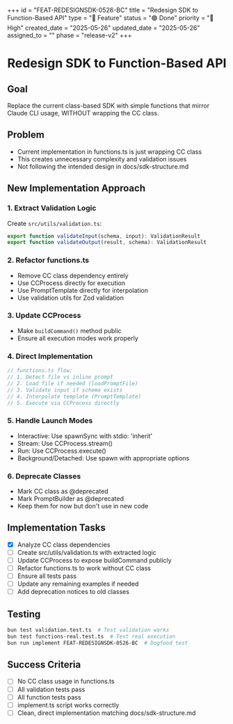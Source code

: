 +++
id = "FEAT-REDESIGNSDK-0526-BC"
title = "Redesign SDK to Function-Based API"
type = "🌟 Feature"
status = "🟢 Done"
priority = "🔼 High"
created_date = "2025-05-26"
updated_date = "2025-05-26"
assigned_to = ""
phase = "release-v2"
+++

# Redesign SDK to Function-Based API

## Goal
Replace the current class-based SDK with simple functions that mirror Claude CLI usage, WITHOUT wrapping the CC class.

## Problem
- Current implementation in functions.ts is just wrapping CC class
- This creates unnecessary complexity and validation issues
- Not following the intended design in docs/sdk-structure.md

## New Implementation Approach

### 1. Extract Validation Logic
Create `src/utils/validation.ts`:
```typescript
export function validateInput(schema, input): ValidationResult
export function validateOutput(result, schema): ValidationResult
```

### 2. Refactor functions.ts
- Remove CC class dependency entirely
- Use CCProcess directly for execution
- Use PromptTemplate directly for interpolation
- Use validation utils for Zod validation

### 3. Update CCProcess
- Make `buildCommand()` method public
- Ensure all execution modes work properly

### 4. Direct Implementation
```typescript
// functions.ts flow:
// 1. Detect file vs inline prompt
// 2. Load file if needed (loadPromptFile)
// 3. Validate input if schema exists
// 4. Interpolate template (PromptTemplate)
// 5. Execute via CCProcess directly
```

### 5. Handle Launch Modes
- Interactive: Use spawnSync with stdio: 'inherit'
- Stream: Use CCProcess.stream()
- Run: Use CCProcess.execute()
- Background/Detached: Use spawn with appropriate options

### 6. Deprecate Classes
- Mark CC class as @deprecated
- Mark PromptBuilder as @deprecated
- Keep them for now but don't use in new code

## Implementation Tasks

- [x] Analyze CC class dependencies
- [ ] Create src/utils/validation.ts with extracted logic
- [ ] Update CCProcess to expose buildCommand publicly
- [ ] Refactor functions.ts to work without CC class
- [ ] Ensure all tests pass
- [ ] Update any remaining examples if needed
- [ ] Add deprecation notices to old classes

## Testing
```bash
bun test validation.test.ts  # Test validation works
bun test functions-real.test.ts  # Test real execution
bun run implement FEAT-REDESIGNSDK-0526-BC  # Dogfood test
```

## Success Criteria
- [ ] No CC class usage in functions.ts
- [ ] All validation tests pass
- [ ] All function tests pass
- [ ] implement.ts script works correctly
- [ ] Clean, direct implementation matching docs/sdk-structure.md
